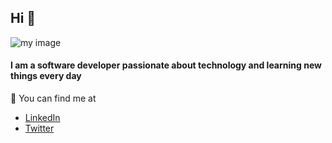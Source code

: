 ## Hi 👋

![my image](https://res.cloudinary.com/dabpmlf5c/image/upload/v1606929654/banner_iimks0.png "Personal Banner")

#### I am a software developer passionate about technology and learning new things every day
🔎 You can find me at
- [LinkedIn](https://www.linkedin.com/in/fernando-sandoval-aab84917b)
- [Twitter](https://twitter.com/Fercho__SG)
